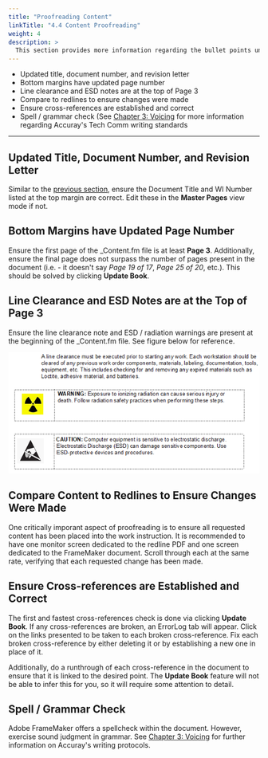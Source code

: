 ```yaml
---
title: "Proofreading Content"
linkTitle: "4.4 Content Proofreading"
weight: 4
description: >
  This section provides more information regarding the bullet points under the **Content** section of the checklist
---
```


* Updated title, document number, and revision letter
* Bottom margins have updated page number
* Line clearance and ESD notes are at the top of Page 3
* Compare to redlines to ensure changes were made
* Ensure cross-references are established and correct
* Spell / grammar check (See [Chapter 3: Voicing](https://github.com/taddieken95/Accuray_Tech_Comm_Guide/blob/master/Chapter%203:%20Voicing/READme.md) for more information regarding Accuray's Tech Comm writing standards

* **

## Updated Title, Document Number, and Revision Letter

Similar to the [previous section](https://github.com/taddieken95/Accuray_Tech_Comm_Guide/blob/master/Chapter%204:%20Proofreading/Section%203:%20TOC.md), ensure the Document Title and WI Number listed at the top margin are correct. Edit these in the **Master Pages** view mode if not.

## Bottom Margins have Updated Page Number

Ensure the first page of the _Content.fm file is at least **Page 3**. Additionally, ensure the final page does not surpass the number of pages present in the document (i.e. - it doesn't say *Page 19 of 17*, *Page 25 of 20*, etc.). This should be solved by clicking **Update Book**.

## Line Clearance and ESD Notes are at the Top of Page 3

Ensure the line clearance note and ESD / radiation warnings are present at the beginning of the _Content.fm file. See figure below for reference.

![alt text](https://github.com/taddieken95/Accuray_Tech_Comm_Guide/blob/master/img/line%20clearance%20and%20initial%20warnings.png "Line Clearance and Additional Initial Warnings")

## Compare Content to Redlines to Ensure Changes Were Made

One critically imporant aspect of proofreading is to ensure all requested content has been placed into the work instruction. It is recommended to have one monitor screen dedicated to the redline PDF and one screen dedicated to the FrameMaker document. Scroll through each at the same rate, verifying that each requested change has been made.

## Ensure Cross-references are Established and Correct

The first and fastest cross-references check is done via clicking **Update Book**. If any cross-references are broken, an ErrorLog tab will appear. Click on the links presented to be taken to each broken cross-reference. Fix each broken cross-reference by either deleting it or by establishing a new one in place of it.

Additionally, do a runthrough of each cross-reference in the document to ensure that it is linked to the desired point. The **Update Book** feature will not be able to infer this for you, so it will require some attention to detail.

## Spell / Grammar Check

Adobe FrameMaker offers a spellcheck within the document. However, exercise sound judgment in grammar. See [Chapter 3: Voicing](https://github.com/taddieken95/Accuray_Tech_Comm_Guide/blob/master/Chapter%203:%20Voicing/READme.md) for further information on Accuray's writing protocols.
